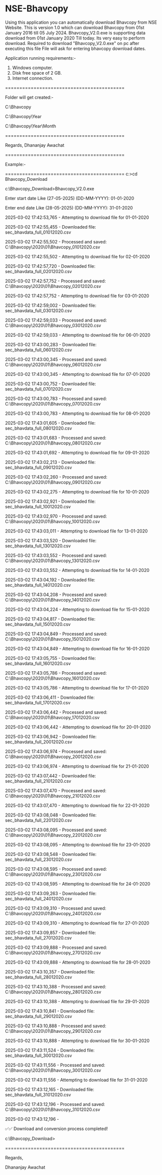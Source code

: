 # NSE-Bhavcopy

Using this application you can automatically download Bhavcopy from NSE Website. This is version 1.0 which can download Bhavcopy from 01st January 2016 till 05 July 2024.
Bhavcopy_V2.0.exe is supporting data download from 01st January 2020 Till today. Its very easy to perform download. Required to download "Bhavcopy_V2.0.exe" on pc after executing this file
File will ask for entering bhavcopy download dates. 


Application running requirements:-
1)	Windows computer.
2)	Disk free space of 2 GB.
3)	Internet connection.

==========================================

Folder will get created:-

C:\Bhavcopy

C:\Bhavcopy\Year

C:\Bhavcopy\Year\Month

==========================================

Regards,
Dhananjay Awachat

==========================================

Example:- 

==========================================
c:\>cd Bhavcopy_Download

c:\Bhavcopy_Download>Bhavcopy_V2.0.exe

Enter start date Like (27-05-2025) (DD-MM-YYYY): 01-01-2020

Enter end date Like (28-05-2025) (DD-MM-YYYY): 31-01-2020

2025-03-02 17:42:53,765 - Attempting to download file for 01-01-2020

2025-03-02 17:42:55,455 - Downloaded file: sec_bhavdata_full_01012020.csv

2025-03-02 17:42:55,502 - Processed and saved: C:\Bhavcopy\2020\01\Bhavcopy_01012020.csv

2025-03-02 17:42:55,502 - Attempting to download file for 02-01-2020

2025-03-02 17:42:57,720 - Downloaded file: sec_bhavdata_full_02012020.csv

2025-03-02 17:42:57,752 - Processed and saved: C:\Bhavcopy\2020\01\Bhavcopy_02012020.csv

2025-03-02 17:42:57,752 - Attempting to download file for 03-01-2020

2025-03-02 17:42:59,002 - Downloaded file: sec_bhavdata_full_03012020.csv

2025-03-02 17:42:59,033 - Processed and saved: C:\Bhavcopy\2020\01\Bhavcopy_03012020.csv

2025-03-02 17:42:59,033 - Attempting to download file for 06-01-2020

2025-03-02 17:43:00,283 - Downloaded file: sec_bhavdata_full_06012020.csv

2025-03-02 17:43:00,345 - Processed and saved: C:\Bhavcopy\2020\01\Bhavcopy_06012020.csv

2025-03-02 17:43:00,345 - Attempting to download file for 07-01-2020

2025-03-02 17:43:00,752 - Downloaded file: sec_bhavdata_full_07012020.csv

2025-03-02 17:43:00,783 - Processed and saved: C:\Bhavcopy\2020\01\Bhavcopy_07012020.csv

2025-03-02 17:43:00,783 - Attempting to download file for 08-01-2020

2025-03-02 17:43:01,605 - Downloaded file: sec_bhavdata_full_08012020.csv

2025-03-02 17:43:01,683 - Processed and saved: C:\Bhavcopy\2020\01\Bhavcopy_08012020.csv

2025-03-02 17:43:01,692 - Attempting to download file for 09-01-2020

2025-03-02 17:43:02,213 - Downloaded file: sec_bhavdata_full_09012020.csv

2025-03-02 17:43:02,260 - Processed and saved: C:\Bhavcopy\2020\01\Bhavcopy_09012020.csv

2025-03-02 17:43:02,275 - Attempting to download file for 10-01-2020

2025-03-02 17:43:02,921 - Downloaded file: sec_bhavdata_full_10012020.csv

2025-03-02 17:43:02,970 - Processed and saved: C:\Bhavcopy\2020\01\Bhavcopy_10012020.csv

2025-03-02 17:43:03,011 - Attempting to download file for 13-01-2020

2025-03-02 17:43:03,520 - Downloaded file: sec_bhavdata_full_13012020.csv

2025-03-02 17:43:03,552 - Processed and saved: C:\Bhavcopy\2020\01\Bhavcopy_13012020.csv

2025-03-02 17:43:03,552 - Attempting to download file for 14-01-2020

2025-03-02 17:43:04,192 - Downloaded file: sec_bhavdata_full_14012020.csv

2025-03-02 17:43:04,208 - Processed and saved: C:\Bhavcopy\2020\01\Bhavcopy_14012020.csv

2025-03-02 17:43:04,224 - Attempting to download file for 15-01-2020

2025-03-02 17:43:04,817 - Downloaded file: sec_bhavdata_full_15012020.csv

2025-03-02 17:43:04,849 - Processed and saved: C:\Bhavcopy\2020\01\Bhavcopy_15012020.csv

2025-03-02 17:43:04,849 - Attempting to download file for 16-01-2020

2025-03-02 17:43:05,755 - Downloaded file: sec_bhavdata_full_16012020.csv

2025-03-02 17:43:05,786 - Processed and saved: C:\Bhavcopy\2020\01\Bhavcopy_16012020.csv

2025-03-02 17:43:05,786 - Attempting to download file for 17-01-2020

2025-03-02 17:43:06,411 - Downloaded file: sec_bhavdata_full_17012020.csv

2025-03-02 17:43:06,442 - Processed and saved: C:\Bhavcopy\2020\01\Bhavcopy_17012020.csv

2025-03-02 17:43:06,442 - Attempting to download file for 20-01-2020

2025-03-02 17:43:06,942 - Downloaded file: sec_bhavdata_full_20012020.csv

2025-03-02 17:43:06,974 - Processed and saved: C:\Bhavcopy\2020\01\Bhavcopy_20012020.csv

2025-03-02 17:43:06,974 - Attempting to download file for 21-01-2020

2025-03-02 17:43:07,442 - Downloaded file: sec_bhavdata_full_21012020.csv

2025-03-02 17:43:07,470 - Processed and saved: C:\Bhavcopy\2020\01\Bhavcopy_21012020.csv

2025-03-02 17:43:07,470 - Attempting to download file for 22-01-2020

2025-03-02 17:43:08,048 - Downloaded file: sec_bhavdata_full_22012020.csv

2025-03-02 17:43:08,095 - Processed and saved: C:\Bhavcopy\2020\01\Bhavcopy_22012020.csv

2025-03-02 17:43:08,095 - Attempting to download file for 23-01-2020

2025-03-02 17:43:08,548 - Downloaded file: sec_bhavdata_full_23012020.csv

2025-03-02 17:43:08,595 - Processed and saved: C:\Bhavcopy\2020\01\Bhavcopy_23012020.csv

2025-03-02 17:43:08,595 - Attempting to download file for 24-01-2020

2025-03-02 17:43:09,263 - Downloaded file: sec_bhavdata_full_24012020.csv

2025-03-02 17:43:09,310 - Processed and saved: C:\Bhavcopy\2020\01\Bhavcopy_24012020.csv

2025-03-02 17:43:09,310 - Attempting to download file for 27-01-2020

2025-03-02 17:43:09,857 - Downloaded file: sec_bhavdata_full_27012020.csv

2025-03-02 17:43:09,888 - Processed and saved: C:\Bhavcopy\2020\01\Bhavcopy_27012020.csv

2025-03-02 17:43:09,888 - Attempting to download file for 28-01-2020

2025-03-02 17:43:10,357 - Downloaded file: sec_bhavdata_full_28012020.csv

2025-03-02 17:43:10,388 - Processed and saved: C:\Bhavcopy\2020\01\Bhavcopy_28012020.csv

2025-03-02 17:43:10,388 - Attempting to download file for 29-01-2020

2025-03-02 17:43:10,841 - Downloaded file: sec_bhavdata_full_29012020.csv

2025-03-02 17:43:10,888 - Processed and saved: C:\Bhavcopy\2020\01\Bhavcopy_29012020.csv

2025-03-02 17:43:10,888 - Attempting to download file for 30-01-2020

2025-03-02 17:43:11,524 - Downloaded file: sec_bhavdata_full_30012020.csv

2025-03-02 17:43:11,556 - Processed and saved: C:\Bhavcopy\2020\01\Bhavcopy_30012020.csv

2025-03-02 17:43:11,556 - Attempting to download file for 31-01-2020

2025-03-02 17:43:12,165 - Downloaded file: sec_bhavdata_full_31012020.csv

2025-03-02 17:43:12,196 - Processed and saved: C:\Bhavcopy\2020\01\Bhavcopy_31012020.csv

2025-03-02 17:43:12,196 -

✅✅ Download and conversion process completed!

c:\Bhavcopy_Download>

==========================================







































































Regards,

Dhananjay Awachat

